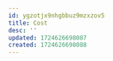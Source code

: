 ```yaml
---
id: ygzotjx9nhgbbuz9mzxzov5
title: Cost
desc: ''
updated: 1724626698087
created: 1724626698088
---
```

